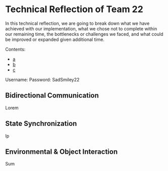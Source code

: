 # Technical Reflection of Team 22
In this technical reflection, we are going to break down what we have achieved with our implementation, what we chose not to complete within our remaining time, the bottlenecks or challenges we faced, and what could be improved or expanded given additional time.

Contents:
- [a](#bidirectional-communication)
- [b](#state-synchronization)
- [c](#environmental--object-interaction)

Username: 
Password: SadSmiley22

## Bidirectional Communication
Lorem

## State Synchronization
Ip

## Environmental & Object Interaction
Sum
